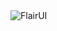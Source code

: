 <div>
  <img src='https://raw.githubusercontent.com/FabianHMzz/flairui-cwd/main/assets/Landing-page.webp' alt='FlairUI' />
</div>
